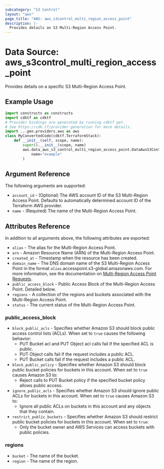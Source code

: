 ```yaml
---
subcategory: "S3 Control"
layout: "aws"
page_title: "AWS: aws_s3control_multi_region_access_point"
description: |-
  Provides details an S3 Multi-Region Access Point.
---
```


# Data Source: aws_s3control_multi_region_access_point

Provides details on a specific S3 Multi-Region Access Point.

## Example Usage

```python
import constructs as constructs
import cdktf as cdktf
# Provider bindings are generated by running cdktf get.
# See https://cdk.tf/provider-generation for more details.
import ...gen.providers.aws as aws
class MyConvertedCode(cdktf.TerraformStack):
    def __init__(self, scope, name):
        super().__init__(scope, name)
        aws.data_aws_s3_control_multi_region_access_point.DataAwsS3ControlMultiRegionAccessPoint(self, "example",
            name="example"
        )
```

## Argument Reference

The following arguments are supported:

* `account_id` - (Optional) The AWS account ID of the S3 Multi-Region Access Point. Defaults to automatically determined account ID of the Terraform AWS provider.
* `name` - (Required) The name of the Multi-Region Access Point.

## Attributes Reference

In addition to all arguments above, the following attributes are exported:

* `alias` - The alias for the Multi-Region Access Point.
* `arn` - Amazon Resource Name (ARN) of the Multi-Region Access Point.
* `created_at` - Timestamp when the resource has been created.
* `domain_name` - The DNS domain name of the S3 Multi-Region Access Point in the format _`alias`_.accesspoint.s3-global.amazonaws.com. For more information, see the documentation on [Multi-Region Access Point Requests](https://docs.aws.amazon.com/AmazonS3/latest/userguide/MultiRegionAccessPointRequests.html).
* `public_access_block` - Public Access Block of the Multi-Region Access Point. Detailed below.
* `regions` - A collection of the regions and buckets associated with the Multi-Region Access Point.
* `status` - The current status of the Multi-Region Access Point.

### public_access_block

* `block_public_acls` - Specifies whether Amazon S3 should block public access control lists (ACLs). When set to `true` causes the following behavior:
    * PUT Bucket acl and PUT Object acl calls fail if the specified ACL is public.
    * PUT Object calls fail if the request includes a public ACL.
    * PUT Bucket calls fail if the request includes a public ACL.
* `block_public_policy` - Specifies whether Amazon S3 should block public bucket policies for buckets in this account. When set to `true` causes Amazon S3 to:
    * Reject calls to PUT Bucket policy if the specified bucket policy allows public access.
* `ignore_public_acls` - Specifies whether Amazon S3 should ignore public ACLs for buckets in this account. When set to `true` causes Amazon S3 to:
    * Ignore all public ACLs on buckets in this account and any objects that they contain.
* `restrict_public_buckets` - Specifies whether Amazon S3 should restrict public bucket policies for buckets in this account. When set to `true`:
    * Only the bucket owner and AWS Services can access buckets with public policies.

### regions

* `bucket` - The name of the bucket.
* `region` - The name of the region.

<!-- cache-key: cdktf-0.17.0-pre.15 input-589c51deab0306cfcdd3975d59d481f365708961b7ef524622fbe9a805627f47 -->